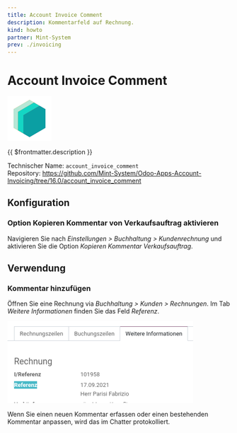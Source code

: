 ```yaml
---
title: Account Invoice Comment
description: Kommentarfeld auf Rechnung.
kind: howto
partner: Mint-System
prev: ./invoicing
---
```

# Account Invoice Comment

![icon_oms_box](attachments/icons_odoo_mint_system.png)

{{ $frontmatter.description }}

Technischer Name: `account_invoice_comment`\
Repository: <https://github.com/Mint-System/Odoo-Apps-Account-Invoicing/tree/16.0/account_invoice_comment>

## Konfiguration

### Option Kopieren Kommentar von Verkaufsauftrag aktivieren

Navigieren Sie nach *Einstellungen > Buchhaltung > Kundenrechnung* und aktivieren Sie die Option *Kopieren Kommentar Verkaufsauftrag*.

## Verwendung

### Kommentar hinzufügen

Öffnen Sie eine Rechnung via *Buchhaltung > Kunden > Rechnungen*. Im Tab *Weitere Informationen* finden Sie das Feld *Referenz*.

![](attachments/Account%20Invoice%20Comment.png)

Wenn Sie einen neuen Kommentar erfassen oder einen bestehenden Kommentar anpassen, wird das im Chatter protokolliert.
